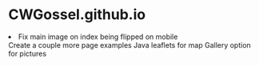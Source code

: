 # CWGossel.github.io
<li>Fix main image on index being flipped on mobile </li>
Create a couple more page examples
Java leaflets for map
Gallery option for pictures

